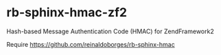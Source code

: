 # rb-sphinx-hmac-zf2
Hash-based Message Authentication Code (HMAC) for ZendFramework2

Require https://github.com/reinaldoborges/rb-sphinx-hmac
